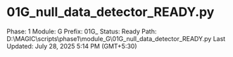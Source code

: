 # 01G_null_data_detector_READY.py

Phase: 1
Module: G
Prefix: 01G_
Status: Ready
Path: D:\MAGIC\scripts\phase1\module_G\01G_null_data_detector_READY.py
Last Updated: July 28, 2025 5:14 PM (GMT+5:30)